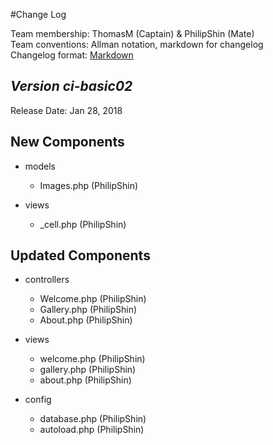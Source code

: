 #Change Log

Team membership:  ThomasM (Captain) & PhilipShin (Mate)  
Team conventions: Allman notation, markdown for changelog  
Changelog format: [Markdown](https://github.com/adam-p/markdown-here/wiki/Markdown-Cheatsheet) 

## *Version ci-basic02*

Release Date: Jan 28, 2018

## New Components

-   models
    
    - Images.php (PhilipShin)

-   views
    
    - _cell.php (PhilipShin)
    
## Updated Components

-   controllers

    -   Welcome.php (PhilipShin)
    -   Gallery.php (PhilipShin)
    -   About.php (PhilipShin)

-   views

    -   welcome.php (PhilipShin)
    -   gallery.php (PhilipShin)
    -   about.php (PhilipShin)
    
-   config

    - database.php (PhilipShin)
    - autoload.php (PhilipShin)

    


